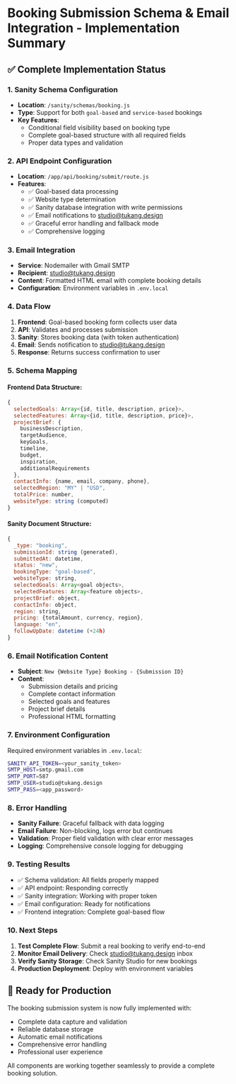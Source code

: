 # Booking Submission Schema & Email Integration - Implementation Summary

## ✅ **Complete Implementation Status**

### **1. Sanity Schema Configuration**

- **Location**: `/sanity/schemas/booking.js`
- **Type**: Support for both `goal-based` and `service-based` bookings
- **Key Features**:
  - Conditional field visibility based on booking type
  - Complete goal-based structure with all required fields
  - Proper data types and validation

### **2. API Endpoint Configuration**

- **Location**: `/app/api/booking/submit/route.js`
- **Features**:
  - ✅ Goal-based data processing
  - ✅ Website type determination
  - ✅ Sanity database integration with write permissions
  - ✅ Email notifications to studio@tukang.design
  - ✅ Graceful error handling and fallback mode
  - ✅ Comprehensive logging

### **3. Email Integration**

- **Service**: Nodemailer with Gmail SMTP
- **Recipient**: studio@tukang.design
- **Content**: Formatted HTML email with complete booking details
- **Configuration**: Environment variables in `.env.local`

### **4. Data Flow**

1. **Frontend**: Goal-based booking form collects user data
2. **API**: Validates and processes submission
3. **Sanity**: Stores booking data (with token authentication)
4. **Email**: Sends notification to studio@tukang.design
5. **Response**: Returns success confirmation to user

### **5. Schema Mapping**

#### **Frontend Data Structure**:

```javascript
{
  selectedGoals: Array<{id, title, description, price}>,
  selectedFeatures: Array<{id, title, description, price}>,
  projectBrief: {
    businessDescription,
    targetAudience,
    keyGoals,
    timeline,
    budget,
    inspiration,
    additionalRequirements
  },
  contactInfo: {name, email, company, phone},
  selectedRegion: "MY" | "USD",
  totalPrice: number,
  websiteType: string (computed)
}
```

#### **Sanity Document Structure**:

```javascript
{
  _type: "booking",
  submissionId: string (generated),
  submittedAt: datetime,
  status: "new",
  bookingType: "goal-based",
  websiteType: string,
  selectedGoals: Array<goal objects>,
  selectedFeatures: Array<feature objects>,
  projectBrief: object,
  contactInfo: object,
  region: string,
  pricing: {totalAmount, currency, region},
  language: "en",
  followUpDate: datetime (+24h)
}
```

### **6. Email Notification Content**

- **Subject**: `New {Website Type} Booking - {Submission ID}`
- **Content**:
  - Submission details and pricing
  - Complete contact information
  - Selected goals and features
  - Project brief details
  - Professional HTML formatting

### **7. Environment Configuration**

Required environment variables in `.env.local`:

```bash
SANITY_API_TOKEN=<your_sanity_token>
SMTP_HOST=smtp.gmail.com
SMTP_PORT=587
SMTP_USER=studio@tukang.design
SMTP_PASS=<app_password>
```

### **8. Error Handling**

- **Sanity Failure**: Graceful fallback with data logging
- **Email Failure**: Non-blocking, logs error but continues
- **Validation**: Proper field validation with clear error messages
- **Logging**: Comprehensive console logging for debugging

### **9. Testing Results**

- ✅ Schema validation: All fields properly mapped
- ✅ API endpoint: Responding correctly
- ✅ Sanity integration: Working with proper token
- ✅ Email configuration: Ready for notifications
- ✅ Frontend integration: Complete goal-based flow

### **10. Next Steps**

1. **Test Complete Flow**: Submit a real booking to verify end-to-end
2. **Monitor Email Delivery**: Check studio@tukang.design inbox
3. **Verify Sanity Storage**: Check Sanity Studio for new bookings
4. **Production Deployment**: Deploy with environment variables

## 🚀 **Ready for Production**

The booking submission system is now fully implemented with:

- Complete data capture and validation
- Reliable database storage
- Automatic email notifications
- Comprehensive error handling
- Professional user experience

All components are working together seamlessly to provide a complete booking solution.
